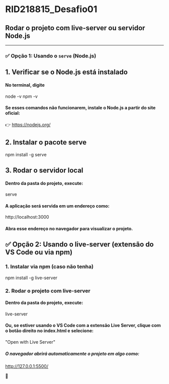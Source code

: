 # RID218815_Desafio01

## Rodar o projeto com live-server ou servidor Node.js

---

### ✅ Opção 1: Usando o `serve` (Node.js)

## 1. Verificar se o Node.js está instalado

#### No terminal, digite

node -v
npm -v

#### Se esses comandos não funcionarem, instale o Node.js a partir do site oficial:

👉 https://nodejs.org/

## 2. Instalar o pacote serve

npm install -g serve

## 3. Rodar o servidor local

#### Dentro da pasta do projeto, execute:

serve

#### A aplicação será servida em um endereço como:

http://localhost:3000

#### Abra esse endereço no navegador para visualizar o projeto.

## ✅ Opção 2: Usando o live-server (extensão do VS Code ou via npm)
### 1. Instalar via npm (caso não tenha)

npm install -g live-server

### 2. Rodar o projeto com live-server

#### Dentro da pasta do projeto, execute:

live-server

#### Ou, se estiver usando o VS Code com a extensão Live Server, clique com o botão direito no index.html e selecione:

"Open with Live Server"

##### O navegador abrirá automaticamente o projeto em algo como:


http://127.0.0.1:5500/

🚀